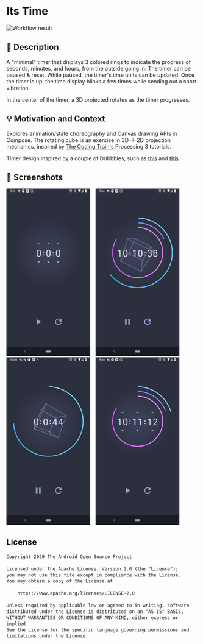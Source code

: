 # Its Time

![Workflow result](https://github.com/drinkthestars/its-time/workflows/Check/badge.svg)


## :scroll: Description
A "minimal" timer that displays 3 colored rings to indicate the progress of seconds, minutes, and hours, from the outside going in.
The timer can be paused & reset. While paused, the timer's time units can be updated. Once the timer is up, the time display blinks a few
times while sending out a short vibration.

In the center of the timer, a 3D projected rotates as the timer progresses.


## :bulb: Motivation and Context
Explores animation/state choreography and Canvas drawing APIs in Compose. The rotating cube is an exercise in
3D -> 2D projection mechanics, inspired by [The Coding Train's](https://www.youtube.com/watch?v=p4Iz0XJY-Qk&ab_channel=TheCodingTrain) Processing 3 tutorials.

Timer design inspired by a couple of Dribbbles, such as [this](https://dribbble.com/shots/5717098-Daily-UI-Design-Challenge-014-Countdown-Timer) and [this](https://dribbble.com/shots/5115846-Daily-UI-014-Countdown-Timer).


## :camera_flash: Screenshots
<img src="/results/screenshot_1.png" width="220">&emsp;<img src="/results/screenshot_2.png" width="220">
<img src="/results/screenshot_3.png" width="220">&emsp;<img src="/results/screenshot_4.png" width="220">

## License
```
Copyright 2020 The Android Open Source Project

Licensed under the Apache License, Version 2.0 (the "License");
you may not use this file except in compliance with the License.
You may obtain a copy of the License at

    https://www.apache.org/licenses/LICENSE-2.0

Unless required by applicable law or agreed to in writing, software
distributed under the License is distributed on an "AS IS" BASIS,
WITHOUT WARRANTIES OR CONDITIONS OF ANY KIND, either express or implied.
See the License for the specific language governing permissions and
limitations under the License.
```
